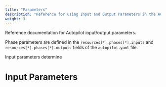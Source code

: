 ```yaml
---
title: "Parameters"
description: "Reference for using Input and Output Parameters in the Autopilot Config File"
weight: 3
---
```


Reference documentation for Autopilot input/output parameters.

Phase parameters are defined in the `resources[*].phases[*].inputs`
and `resources[*].phases[*].outputs` fields of the `autopilot.yaml` file.

Input parameters determine 

# Input Parameters


